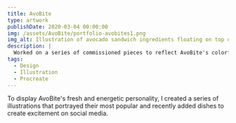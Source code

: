 ```yaml
---
title: AvoBite
type: artwork
publishDate: 2020-03-04 00:00:00
img: /assets/AvoBite/portfolio-avobites1.png
img_alt: Illustration of avocado sandwich ingredients floating on top of each other.
description: |
  Worked on a series of commissioned pieces to reflect AvoBite's colorful dishes and variety of ingredients.
tags:
  - Design
  - Illustration
  - Procreate
---
```


<!-- import ArtGallery from "@components/ArtGallery.astro"
import artImages from "@public/assets/AvoBite" -->

To display AvoBite's fresh and energetic personality, I created a series of illustrations that portrayed their most popular and recently added dishes to create excitement on social media.

<ArtGallery images={artImages}>
